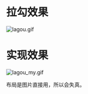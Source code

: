 # 拉勾效果

![lagou.gif](https://upload-images.jianshu.io/upload_images/2148217-9a691ebeb1f70d33.gif?imageMogr2/auto-orient/strip)

# 实现效果

![lagou_my.gif](https://upload-images.jianshu.io/upload_images/2148217-b743e0559ad1594c.gif?imageMogr2/auto-orient/strip)

布局是图片直接用，所以会失真。
